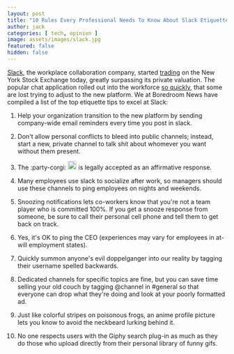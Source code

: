 ```yaml
---
layout: post
title: "10 Rules Every Professional Needs To Know About Slack Etiquette"
author: jack
categories: [ tech, opinion ]
image: assets/images/slack.jpg
featured: false
hidden: false
---
```


[Slack](https://finance.yahoo.com/quote/WORK), the workplace collaboration company, started [trading](https://www.nytimes.com/2019/06/20/technology/slack-stock-ipo-price-trading.html) on the New York Stock Exchange today, greatly surpassing its private valuation. The popular chat application rolled out into the workforce [so quickly](https://www.nytimes.com/2019/06/19/style/slack-replace-email-ipo-listing.html), that some are lost trying to adjust to the new platform. We at Boredroom News have compiled a list of the top etiquette tips to excel at Slack:

1.  Help your organization transition to the new platform by sending company-wide email reminders every time you post in slack.

2.  Don't allow personal conflicts to bleed into public channels; instead, start a new, private channel to talk shit about whomever you want without them present.

3.  The :party-corgi: <img src="{{site.baseurl}}/assets/images/party-corgi.gif" width="20" height="20" /> is legally accepted as an affirmative response.

4.  Many employees use slack to socialize after work, so managers should use these channels to ping employees on nights and weekends.

5.  Snoozing notifications lets co-workers know that you're not a team player who is committed 100%. If you get a snooze response from someone, be sure to call their personal cell phone and tell them to get back on track.

6.  Yes, it's OK to ping the CEO (experiences may vary for employees in at-will employment states).

7.  Quickly summon anyone's evil doppelganger into our reality by tagging their username spelled backwards.

8.  Dedicated channels for specific topics are fine, but you can save time selling your old couch by tagging @channel in #general so that everyone can drop what they're doing and look at your poorly formatted ad.

9.  Just like colorful stripes on poisonous frogs, an anime profile picture lets you know to avoid the neckbeard lurking behind it.

10.  No one respects users with the Giphy search plug-in as much as they do those who upload directly from their personal library of funny gifs.
